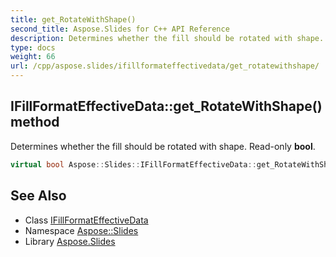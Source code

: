 ```yaml
---
title: get_RotateWithShape()
second_title: Aspose.Slides for C++ API Reference
description: Determines whether the fill should be rotated with shape. Read-only bool.
type: docs
weight: 66
url: /cpp/aspose.slides/ifillformateffectivedata/get_rotatewithshape/
---
```

## IFillFormatEffectiveData::get_RotateWithShape() method


Determines whether the fill should be rotated with shape. Read-only **bool**.

```cpp
virtual bool Aspose::Slides::IFillFormatEffectiveData::get_RotateWithShape()=0
```

## See Also

* Class [IFillFormatEffectiveData](./)
* Namespace [Aspose::Slides](../)
* Library [Aspose.Slides](../../)